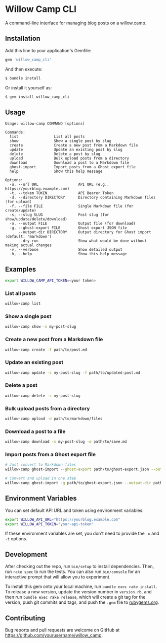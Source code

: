 # Willow Camp CLI

A command-line interface for managing blog posts on a willow.camp.

## Installation

Add this line to your application's Gemfile:

```ruby
gem 'willow_camp_cli'
```

And then execute:

```bash
$ bundle install
```

Or install it yourself as:

```bash
$ gem install willow_camp_cli
```
## Usage

```
Usage: willow-camp COMMAND [options]

Commands:
  list                List all posts
  show                Show a single post by slug
  create              Create a new post from a Markdown file
  update              Update an existing post by slug
  delete              Delete a post by slug
  upload              Bulk upload posts from a directory
  download            Download a post to a Markdown file
  ghost-import        Import posts from a Ghost export file
  help                Show this help message

Options:
  -u, --url URL                  API URL (e.g., https://yourblog.example.com)
  -t, --token TOKEN              API Bearer Token
  -d, --directory DIRECTORY      Directory containing Markdown files (for upload)
  -f, --file FILE                Single Markdown file (for create/update)
  -s, --slug SLUG                Post slug (for show/update/delete/download)
  -o, --output FILE              Output file (for download)
  -g, --ghost-export FILE        Ghost export JSON file
      --output-dir DIRECTORY     Output directory for Ghost import (default: 'markdown')
      --dry-run                  Show what would be done without making actual changes
  -v, --verbose                  Show detailed output
  -h, --help                     Show this help message
```

## Examples

```sh
export WILLOW_CAMP_API_TOKEN=<your token>
```

### List all posts

```bash
willow-camp list
```

### Show a single post

```bash
willow-camp show -s my-post-slug
```

### Create a new post from a Markdown file

```bash
willow-camp create -f path/to/post.md
```

### Update an existing post

```bash
willow-camp update -s my-post-slug -f path/to/updated-post.md
```

### Delete a post

```bash
willow-camp delete -s my-post-slug
```

### Bulk upload posts from a directory

```bash
willow-camp upload -d path/to/markdown/files
```

### Download a post to a file

```bash
willow-camp download -s my-post-slug -o path/to/save.md
```

### Import posts from a Ghost export file

```bash
# Just convert to Markdown files
willow-camp ghost-import --ghost-export path/to/ghost-export.json --output-dir path/to/output

# Convert and upload in one step
willow-camp ghost-import -g path/to/ghost-export.json --output-dir path/to/output
```

## Environment Variables

You can set default API URL and token using environment variables:

```bash
export WILLOW_API_URL="https://yourblog.example.com"
export WILLOW_API_TOKEN="your-api-token"
```

If these environment variables are set, you don't need to provide the `-u` and `-t` options.

## Development

After checking out the repo, run `bin/setup` to install dependencies. Then, run `rake spec` to run the tests. You can also run `bin/console` for an interactive prompt that will allow you to experiment.

To install this gem onto your local machine, run `bundle exec rake install`. To release a new version, update the version number in `version.rb`, and then run `bundle exec rake release`, which will create a git tag for the version, push git commits and tags, and push the `.gem` file to [rubygems.org](https://rubygems.org).

## Contributing

Bug reports and pull requests are welcome on GitHub at https://github.com/yourusername/willow_camp.
